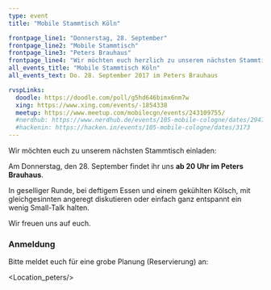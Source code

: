 ```yaml
---
type: event
title: "Mobile Stammtisch Köln"

frontpage_line1: "Donnerstag, 28. September"
frontpage_line2: "Mobile Stammtisch"
frontpage_line3: "Peters Brauhaus"
frontpage_line4: "Wir möchten euch herzlich zu unserem nächsten Stammtisch einladen. In geselliger Runde, bei deftigem Essen und einem gekühlten Kölsch, mit gleichgesinnten angeregt diskutieren oder einfach ganz entspannt ein wenig Small-Talk halten."
all_events_title: "Mobile Stammtisch Köln"
all_events_text: Do. 28. September 2017 im Peters Brauhaus

rvspLinks:
  doodle: https://doodle.com/poll/g5hd646bimx6nm7w
  xing: https://www.xing.com/events/-1854338
  meetup: https://www.meetup.com/mobilecgn/events/243109755/
  #nerdhub: https://www.nerdhub.de/events/105-mobile-cologne/dates/29471
  #hackenin: https://hacken.in/events/105-mobile-cologne/dates/3173
---
```


Wir möchten euch zu unserem nächsten Stammtisch einladen:

Am Donnerstag, den 28. September findet ihr uns **ab 20 Uhr im Peters Brauhaus**.

In geselliger Runde, bei deftigem Essen und einem gekühlten Kölsch,
mit gleichgesinnten angeregt diskutieren oder einfach ganz entspannt
ein wenig Small-Talk halten.

Wir freuen uns auf euch.

### Anmeldung

Bitte meldet euch für eine grobe Planung (Reservierung) an: <RegisterLinks />

<Location_peters/>
